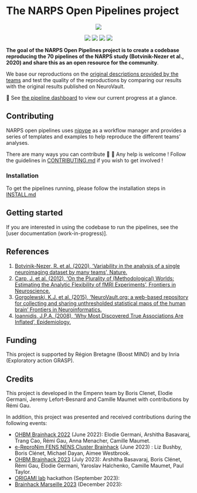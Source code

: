 # The NARPS Open Pipelines project

<p align="center">
	<img src="assets/images/project_illustration.png"/> 
</p>

<p align="center">
    <a href="https://github.com/Inria-Empenn/narps_open_pipelines/actions/workflows/unit_tests.yml" alt="Unit tests status">
        <img src="https://img.shields.io/github/actions/workflow/status/Inria-Empenn/narps_open_pipelines/unit_tests.yml?label=unit%20tests" /></a>
    <a href="https://github.com/Inria-Empenn/narps_open_pipelines/actions/workflows/code_quality.yml" alt="Code quality status">
        <img src="https://img.shields.io/github/actions/workflow/status/Inria-Empenn/narps_open_pipelines/code_quality.yml?label=code%20quality" /></a>
    <a href="https://github.com/Inria-Empenn/narps_open_pipelines/graphs/contributors" alt="Contributors">
        <img src="https://img.shields.io/github/contributors/Inria-Empenn/narps_open_pipelines" /></a>
    <a href="https://github.com/Inria-Empenn/narps_open_pipelines/pulse" alt="Commit activity">
        <img src="https://img.shields.io/github/commit-activity/m/Inria-Empenn/narps_open_pipelines" /></a>
</p>

**The goal of the NARPS Open Pipelines project is to create a codebase reproducing the 70 pipelines of the NARPS study (Botvinik-Nezer et al., 2020) and share this as an open resource for the community**. 

We base our reproductions on the [original descriptions provided by the teams](https://github.com/poldrack/narps/blob/1.0.1/ImageAnalyses/metadata_files/analysis_pipelines_for_analysis.xlsx) and test the quality of the reproductions by comparing our results with the original results published on NeuroVault.

:vertical_traffic_light: See [the pipeline dashboard](https://github.com/Inria-Empenn/narps_open_pipelines/wiki/pipeline_status) to view our current progress at a glance.

## Contributing

NARPS open pipelines uses [nipype](https://nipype.readthedocs.io/en/latest/index.html) as a workflow manager and provides a series of templates and examples to help reproduce the different teams’ analyses. 

There are many ways you can contribute 🤗 :wave: Any help is welcome ! Follow the guidelines in [CONTRIBUTING.md](/CONTRIBUTING.md) if you wish to get involved !

### Installation

To get the pipelines running, please follow the installation steps in [INSTALL.md](/INSTALL.md)

## Getting started
If you are interested in using the codebase to run the pipelines, see the [user documentation (work-in-progress)].

## References

1. [Botvinik-Nezer, R. et al. (2020), ‘Variability in the analysis of a single neuroimaging dataset by many teams’, Nature.](https://www.nature.com/articles/s41586-020-2314-9)
2. [Carp, J. et al. (2012), ‘On the Plurality of (Methodological) Worlds: Estimating the Analytic Flexibility of fMRI Experiments’, Frontiers in Neuroscience.](https://www.frontiersin.org/articles/10.3389/fnins.2012.00149/full)
3. [Gorgolewski, K.J. et al. (2015), ‘NeuroVault.org: a web-based repository for collecting and sharing unthresholded statistical maps of the human brain’ Frontiers in Neuroinformatics.](https://www.frontiersin.org/articles/10.3389/fninf.2015.00008/full)
4. [Ioannidis, J.P.A. (2008), ‘Why Most Discovered True Associations Are Inflated’, Epidemiology.](https://pubmed.ncbi.nlm.nih.gov/18633328/)

## Funding

This project is supported by Région Bretagne (Boost MIND) and by Inria (Exploratory action GRASP). 

## Credits

This project is developed in the Empenn team by Boris Clenet, Elodie Germani, Jeremy Lefort-Besnard and Camille Maumet with contributions by Rémi Gau.

In addition, this project was presented and received contributions during the following events:
 - [OHBM Brainhack 2022](https://ohbm.github.io/hackathon2022/) (June 2022): Elodie Germani, Arshitha Basavaraj, Trang Cao, Rémi Gau, Anna Menacher, Camille Maumet.
 - [e-ReproNim FENS NENS Cluster Brainhack](https://repro.school/2023-e-repronim-brainhack/) (June 2023) : Liz Bushby, Boris Clénet, Michael Dayan, Aimee Westbrook.
 - [OHBM Brainhack 2023](https://ohbm.github.io/hackathon2023/) (July 2023): Arshitha Basavaraj, Boris Clénet, Rémi Gau, Élodie Germani, Yaroslav Halchenko, Camille Maumet, Paul Taylor.
 - [ORIGAMI lab](https://neurodatascience.github.io/) hackathon (September 2023): 
 - [Brainhack Marseille 2023](https://brainhack-marseille.github.io/) (December 2023): 

